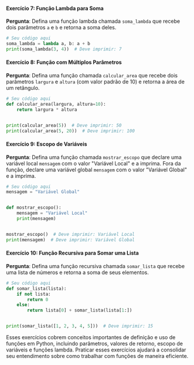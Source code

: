 
#### Exercício 7: Função Lambda para Soma

**Pergunta**: Defina uma função lambda chamada `soma_lambda` que recebe dois parâmetros `a` e `b` e retorna a soma
deles.

```python
# Seu código aqui
soma_lambda = lambda a, b: a + b
print(soma_lambda(3, 4))  # Deve imprimir: 7
```

#### Exercício 8: Função com Múltiplos Parâmetros

**Pergunta**: Defina uma função chamada `calcular_area` que recebe dois parâmetros `largura` e `altura` (com valor
padrão de 10) e retorna a área de um retângulo.

```python
# Seu código aqui
def calcular_area(largura, altura=10):
    return largura * altura


print(calcular_area(5))  # Deve imprimir: 50
print(calcular_area(5, 20))  # Deve imprimir: 100
```

#### Exercício 9: Escopo de Variáveis

**Pergunta**: Defina uma função chamada `mostrar_escopo` que declare uma variável local `mensagem` com o valor "Variável
Local" e a imprima. Fora da função, declare uma variável global `mensagem` com o valor "Variável Global" e a imprima.

```python
# Seu código aqui
mensagem = "Variável Global"


def mostrar_escopo():
    mensagem = "Variável Local"
    print(mensagem)


mostrar_escopo()  # Deve imprimir: Variável Local
print(mensagem)  # Deve imprimir: Variável Global
```

#### Exercício 10: Função Recursiva para Somar uma Lista

**Pergunta**: Defina uma função recursiva chamada `somar_lista` que recebe uma lista de números e retorna a soma de seus
elementos.

```python
# Seu código aqui
def somar_lista(lista):
    if not lista:
        return 0
    else:
        return lista[0] + somar_lista(lista[1:])


print(somar_lista([1, 2, 3, 4, 5]))  # Deve imprimir: 15
```

Esses exercícios cobrem conceitos importantes de definição e uso de funções em Python, incluindo parâmetros, valores de
retorno, escopo de variáveis e funções lambda. Praticar esses exercícios ajudará a consolidar seu entendimento sobre
como trabalhar com funções de maneira eficiente.